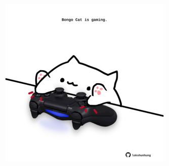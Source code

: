 <!-- built at 17/06/2021, 02:25:04 UTC -->
<p align="center">
  <img width="500" height="500" src="./ReadmeImage.svg">
</p>
